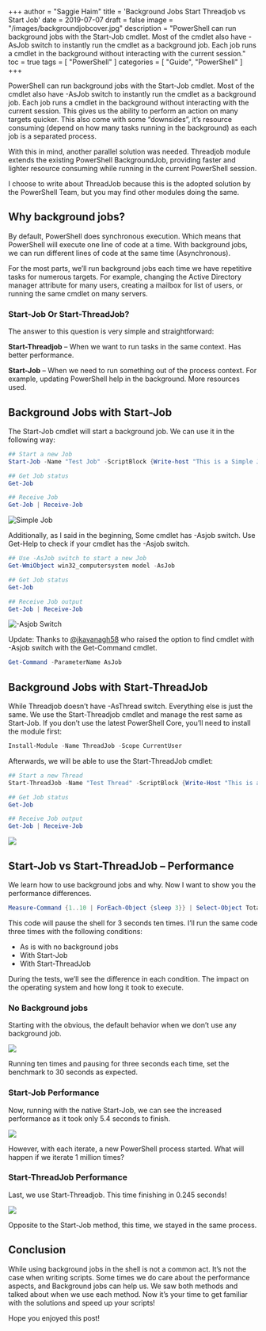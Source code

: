 +++
author = "Saggie Haim"
title = 'Background Jobs Start Threadjob vs Start Job'
date = 2019-07-07
draft = false
image = "/images/backgroundjobcover.jpg"
description = "PowerShell can run background jobs with the Start-Job cmdlet. Most of the cmdlet also have -AsJob switch to instantly run the cmdlet as a background job. Each job runs a cmdlet in the background without interacting with the current session."
toc = true
tags = [
    "PowerShell"
]
categories = [
    "Guide",
    "PowerShell"
]
+++

PowerShell can run background jobs with the Start-Job cmdlet.
Most of the cmdlet also have -AsJob switch to instantly run the cmdlet as a background job. Each job runs a cmdlet in the background without interacting with the current session. This gives us the ability to perform an action on many targets quicker.
This also come with some “downsides”, it’s resource consuming (depend on how many tasks running in the background) as each job is a separated process.

With this in mind, another parallel solution was needed. Threadjob module extends the existing PowerShell BackgroundJob, providing faster and lighter resource consuming while running in the current PowerShell session.

I choose to write about ThreadJob because this is the adopted solution by the PowerShell Team, but you may find other modules doing the same.

## Why background jobs?

By default, PowerShell does synchronous execution. Which means that PowerShell will execute one line of code at a time. With background jobs, we can run different lines of code at the same time (Asynchronous).

For the most parts, we’ll run background jobs each time we have repetitive tasks for numerous targets.
For example, changing the Active Directory manager attribute for many users, creating a mailbox for list of users, or running the same cmdlet on many servers.

### Start-Job Or Start-ThreadJob?

The answer to this question is very simple and straightforward:

**Start-Threadjob** – When we want to run tasks in the same context. Has better performance.

**Start-Job** – When we need to run something out of the process context. For example, updating PowerShell help in the background. More resources used.

## Background Jobs with Start-Job

The Start-Job cmdlet will start a background job. We can use it in the following way:

```PowerShell
## Start a new Job
Start-Job -Name "Test Job" -ScriptBlock {Write-host "This is a Simple Job"} 

## Get Job status
Get-Job 

## Receive Job 
Get-Job | Receive-Job
```

![Simple Job](../images/Start-Job-2.jpg  "PowerShell Session Showing Background Job with Start-Job")

Additionally, as I said in the beginning, Some cmdlet has -Asjob switch. Use Get-Help to check if your cmdlet has the -Asjob switch.

```PowerShell
## Use -AsJob switch to start a new Job
Get-WmiObject win32_computersystem model -AsJob 

## Get Job status
Get-Job 

## Receive Job output
Get-Job | Receive-Job
```

![-Asjob Switch](../images/asjob-2.jpg  "PowerShell Session Showing Background Job with -AsJob Switch")

Update: Thanks to [@jkavanagh58](https://twitter.com/jkavanagh58) who raised the option to find cmdlet with -Asjob switch with the Get-Command cmdlet.

```PowerShell
Get-Command -ParameterName AsJob
```

## Background Jobs with Start-ThreadJob

While Threadjob doesn’t have -AsThread switch.
Everything else is just the same.
We use the Start-Threadjob cmdlet and manage the rest same as Start-Job.
If you don’t use the latest PowerShell Core, you’ll need to install the module first:

```PowerShell
Install-Module -Name ThreadJob -Scope CurrentUser
```

Afterwards, we will be able to use the Start-ThreadJob cmdlet:

```PowerShell
## Start a new Thread
Start-ThreadJob -Name "Test Thread" -ScriptBlock {Write-Host "This is a Simple Thread Job"} 

## Get Job status
Get-Job 

## Receive Job output
Get-Job | Receive-Job
```

![ ](../images/Start-ThreadJob-2.jpg  "PowerShell Session Showing Background Job with Start-ThreadJob")

## Start-Job vs Start-ThreadJob – Performance

We learn how to use background jobs and why. Now I want to show you the performance differences.

```PowerShell
Measure-Command {1..10 | ForEach-Object {sleep 3}} | Select-Object Totalseconds
```

This code will pause the shell for 3 seconds ten times.
I’ll run the same code three times with the following conditions:

- As is with no background jobs
- With Start-Job
- With Start-ThreadJob

During the tests, we’ll see the difference in each condition. The impact on the operating system and how long it took to execute.

### No Background jobs

Starting with the obvious, the default behavior when we don’t use any background job.

![ ](../images/No-Job-Impact-1.jpg  "PowerShell Session Showing measuring a simple iteration with no background jobs.")

Running ten times and pausing for three seconds each time, set the benchmark to 30 seconds as expected.

### Start-Job Performance

Now, running with the native Start-Job, we can see the increased performance as it took only 5.4 seconds to finish.

![ ](../images/Start-Job-Impact.jpg  "PowerShell Session Showing measuring a simple iteration with Process explorer.")

However, with each iterate, a new PowerShell process started.
What will happen if we iterate 1 million times?

### Start-ThreadJob Performance

Last, we use Start-Threadjob.
This time finishing in 0.245 seconds!

![ ](../images/Start-ThreadJob-Impact.jpg  "PowerShell Session Showing measuring a simple iteration with Process explorer.")

Opposite to the Start-Job method, this time, we stayed in the same process.

## Conclusion

While using background jobs in the shell is not a common act.
It’s not the case when writing scripts. Some times we do care about the performance aspects, and Background jobs can help us.
We saw both methods and talked about when we use each method.
Now it’s your time to get familiar with the solutions and speed up your scripts!

Hope you enjoyed this post!
